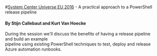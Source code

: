 #[System Center Universe EU 2016][1] - A practical approach to a PowerShell release pipeline
#### By Stijn Callebaut and Kurt Van Hoecke

During the session we'll discuss the benefits of having a release pipeline and build an example   
pipeline using existing PowerShell techniques to test, deploy and release Azure automation runbooks.



[1]: http://www.systemcenteruniverse.ch/
